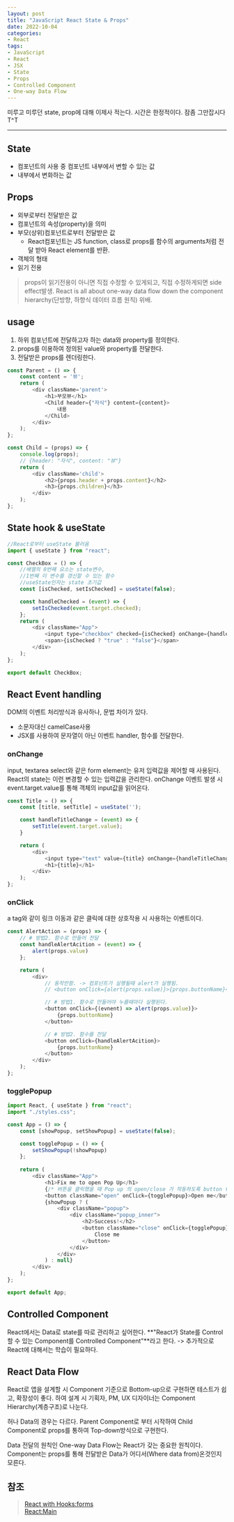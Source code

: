 ```yaml
---
layout: post
title: "JavaScript React State & Props"
date: 2022-10-04
categories:
- React
tags:
- JavaScript
- React
- JSX
- State
- Props
- Controlled Component
- One-way Data Flow
---
```


미루고 미루던 state, prop에 대해 이제사 적는다. 시간은 한정적이다. 잠좀 그만잡시다 T^T

---

## State

- 컴포넌트의 사용 중 컴포넌트 내부에서 변할 수 있는 값
- 내부에서 변화하는 값

## Props

- 외부로부터 전달받은 값
- 컴포넌트의 속성(property)을 의미
- 부모(상위)컴포넌트로부터 전달받은 값
  - React컴포넌트는 JS function, class로 props를 함수의 arguments처럼 전달 받아 React element를 반환.
- 객체의 형태
- 읽기 전용

> props이 읽기전용이 아니면 직접 수정할 수 있게되고, 직접 수정하게되면 side effect발생. React is all about one-way data flow down the component hierarchy(단방향, 하향식 데이터 흐름 원칙) 위배.

## usage

1. 하위 컴포넌트에 전달하고자 하는 data와 property를 정의한다.
2. props를 이용하여 정의된 value와 property를 전달한다.
3. 전달받은 props를 렌더링한다.

```javascript
const Parent = () => {
    const content = '뷰';
    return (
        <div className='parent'>
            <h1>부모뷰</h1>
            <Child header={"자식"} content={content}>
                내용
            </Child>
        </div>
    );
};

const Child = (props) => {
    console.log(props);
    // {header: "자식", content: "뷰"}
    return (
        <div className='child'>
            <h2>{props.header + props.content}</h2>
            <h3>{props.children}</h3>
        </div>
    );
};
```

## State hook & useState

```javascript
//React로부터 useState 불러옴
import { useState } from "react";

const CheckBox = () => {
    //배열의 0번째 요소는 state변수, 
    //1번째 이 변수를 갱신할 수 있는 함수
    //useState인자는 state 초기값
    const [isChecked, setIsChecked] = useState(false);

    const handleChecked = (event) => {
        setIsChecked(event.target.checked);
    };
    return (
        <div className="App">
            <input type="checkbox" checked={isChecked} onChange={handleChecked}/>
            <span>{isChecked ? "true" : "false"}</span>
        </div>
    );
};

export default CheckBox;
```

## React Event handling

DOM의 이벤트 처리방식과 유사하나, 문법 차이가 있다.

- 소문자대신 camelCase사용
- JSX를 사용하여 문자열이 아닌 이벤트 handler, 함수를 전달한다.

### onChange

input, textarea select와 같은 form element는 유저 입력값을 제어할 때 사용된다. React의 state는 이런 변경할 수 있는 입력값을 관리한다. onChange 이벤트 발생 시 event.target.value를 통해 객체의 input값을 읽어온다.

```javascript
const Title = () => {
    const [title, setTitle] = useState('');

    const handleTitleChange = (event) => {
        setTitle(event.target.value);
    }

    return (
        <div>
            <input type="text" value={title} onChange={handleTitleChange} />
            <h1>{title}</h1>
        </div>
    );
};
```

### onClick

a tag와 같이 링크 이동과 같은 클릭에 대한 상호작용 시 사용하는 이벤트이다.

```javascript
const AlertAction = (props) => {
    // # 방법2. 함수로 만들어 전달
    const handleAlertAcition = (event) => {
        alert(props.value)
    };

    return (
        <div>
            // 동작안함. -> 컴포넌트가 실행될때 alert가 실행됨.
            // <button onClick={alert(props.value)}>{props.buttonName}</button>

            // # 방법1. 함수로 만들어야 누를때마다 실행된다.
            <button onClick={(evnent) => alert(props.value)}>
                {props.buttonName}
            </button>

            // # 방법2. 함수를 전달
            <button onClick={handleAlertAcition}>
                {props.buttonName}
            </button>
        </div>
    );
};
```

### togglePopup

```javascript
import React, { useState } from "react";
import "./styles.css";

const App = () => {
    const [showPopup, setShowPopup] = useState(false);

    const togglePopup = () => {
        setShowPopup(!showPopup)
    };
    
    return (
        <div className="App">
            <h1>Fix me to open Pop Up</h1>
            {/* 버튼을 클릭했을 때 Pop up 의 open/close 가 작동하도록 button tag를 완성하세요. */}
            <button className="open" onClick={togglePopup}>Open me</button>
            {showPopup ? (
                <div className="popup">
                    <div className="popup_inner">
                        <h2>Success!</h2>
                        <button className="close" onClick={togglePopup}>
                            Close me
                        </button>
                    </div>
                </div>
            ) : null}
        </div>
    );
};

export default App;
```

## Controlled Component

React에서는 Data로 state를 따로 관리하고 싶어한다. **"React가 State를 Control할 수 있는 Component를 Controlled Component"**라고 한다. -> 추가적으로 React에 대해서는 학습이 필요하다.

## React Data Flow

React로 앱을 설계할 시 Component 기준으로 Bottom-up으로 구현하면 테스트가 쉽고, 확장성이 좋다. 하여 설계 시 기획자, PM, UX 디자이너는 Component Hierarchy(계층구조)로 나눈다.

허나 Data의 경우는 다르다. Parent Component로 부터 시작하여 Child Component로 props를 통하여 Top-down방식으로 구현한다.

Data 전달의 원칙인 One-way Data Flow는 React가 갖는 중요한 원칙이다. Component는 props를 통해 전달받은 Data가 어디서(Where data from)온것인지 모른다.

## 참조

> [React with Hooks:forms](https://reactwithhooks.netlify.app/docs/forms.html)   
> [React:Main](https://ko.reactjs.org/)